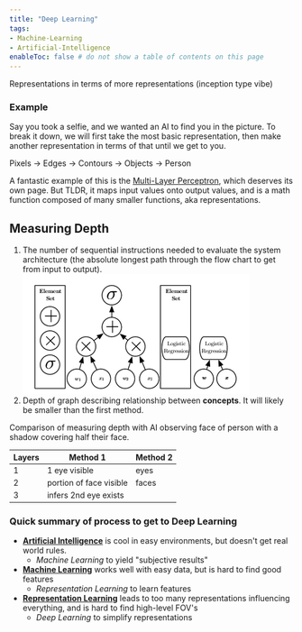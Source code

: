 ```yaml
---
title: "Deep Learning"
tags:
- Machine-Learning
- Artificial-Intelligence
enableToc: false # do not show a table of contents on this page
---
```

Representations in terms of more representations (inception type vibe)

### Example
Say you took a selfie, and we wanted an AI to find you in the picture. To break it down, we will first take the most basic representation, then make another representation in terms of that until we get to you.

Pixels -> Edges -> Contours -> Objects -> Person

A fantastic example of this is the [Multi-Layer Perceptron](notes/Multi-Layer%20Perceptron.md), which deserves its own page. But TLDR, it maps input values onto output values, and is a math function composed of many smaller functions, aka representations.

## Measuring Depth
1. The number of sequential instructions needed to evaluate the system architecture (the absolute longest path through the flow chart to get from input to output). 
![procedureimg](/notes/imgs/procedureimage.png)
2. Depth of graph describing relationship between **concepts**. It will likely be smaller than the first method. 

Comparison of measuring depth with AI observing face of person with a shadow covering half their face.

Layers | Method 1 | Method 2
------------ | ------------ | ------------
1 |  1 eye visible | eyes
2 | portion of face visible | faces
3 | infers 2nd eye exists | 

### Quick summary of process to get to Deep Learning
- **[Artificial Intelligence](notes/Artificial%20Intelligence.md)** is cool in easy environments, but doesn't get real world rules.
	- *Machine Learning* to yield "subjective results"
- **[Machine Learning](notes/Machine%20Learning.md)** works well with easy data, but is hard to find good features
	- *Representation Learning* to learn features
- **[Representation Learning](notes/Representation%20Learning.md)** leads to too many representations influencing everything, and is hard to find high-level FOV's
	- *Deep Learning* to simplify representations